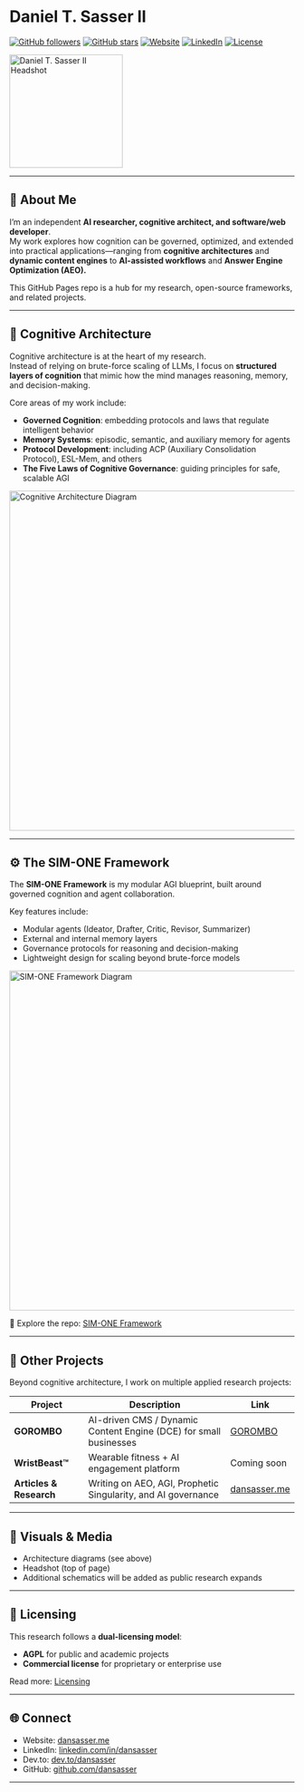 # Daniel T. Sasser II

[![GitHub followers](https://img.shields.io/github/followers/dansasser?style=social)](https://github.com/dansasser)
[![GitHub stars](https://img.shields.io/github/stars/dansasser?style=social)](https://github.com/dansasser?tab=repositories)
[![Website](https://img.shields.io/badge/Website-dansasser.me-brightgreen)](https://dansasser.me)
[![LinkedIn](https://img.shields.io/badge/LinkedIn-Connect-blue)](https://www.linkedin.com/in/dansasser)
[![License](https://img.shields.io/badge/License-AGPL%20%7C%20Commercial-orange)](https://dansasser.me/license)

<img src="https://dansasser.me/assets/headshot.png" alt="Daniel T. Sasser II Headshot" width="200" />

---

## 👋 About Me
I’m an independent **AI researcher, cognitive architect, and software/web developer**.  
My work explores how cognition can be governed, optimized, and extended into practical applications—ranging from **cognitive architectures** and **dynamic content engines** to **AI-assisted workflows** and **Answer Engine Optimization (AEO).**

This GitHub Pages repo is a hub for my research, open-source frameworks, and related projects.  

---

## 🧠 Cognitive Architecture
Cognitive architecture is at the heart of my research.  
Instead of relying on brute-force scaling of LLMs, I focus on **structured layers of cognition** that mimic how the mind manages reasoning, memory, and decision-making.  

Core areas of my work include:  
- **Governed Cognition**: embedding protocols and laws that regulate intelligent behavior  
- **Memory Systems**: episodic, semantic, and auxiliary memory for agents  
- **Protocol Development**: including ACP (Auxiliary Consolidation Protocol), ESL-Mem, and others  
- **The Five Laws of Cognitive Governance**: guiding principles for safe, scalable AGI  

<img src="https://dansasser.me/assets/cognitive-architecture-diagram.png" alt="Cognitive Architecture Diagram" width="600" />

---

## ⚙️ The SIM-ONE Framework
The **SIM-ONE Framework** is my modular AGI blueprint, built around governed cognition and agent collaboration.  

Key features include:  
- Modular agents (Ideator, Drafter, Critic, Revisor, Summarizer)  
- External and internal memory layers  
- Governance protocols for reasoning and decision-making  
- Lightweight design for scaling beyond brute-force models  

<img src="https://dansasser.me/assets/sim-one-architecture.png" alt="SIM-ONE Framework Diagram" width="600" />

🔗 Explore the repo: [SIM-ONE Framework](https://github.com/dansasser/sim-one)  

---

## 📂 Other Projects
Beyond cognitive architecture, I work on multiple applied research projects:

| Project | Description | Link |
|---------|-------------|------|
| **GOROMBO** | AI-driven CMS / Dynamic Content Engine (DCE) for small businesses | [GOROMBO](https://gorombo.com) |
| **WristBeast™** | Wearable fitness + AI engagement platform | Coming soon |
| **Articles & Research** | Writing on AEO, AGI, Prophetic Singularity, and AI governance | [dansasser.me](https://dansasser.me) |

---

## 📢 Visuals & Media
- Architecture diagrams (see above)  
- Headshot (top of page)  
- Additional schematics will be added as public research expands  

---

## 🔐 Licensing
This research follows a **dual-licensing model**:  
- **AGPL** for public and academic projects  
- **Commercial license** for proprietary or enterprise use  

Read more: [Licensing](https://dansasser.me/license)  

---

## 🌐 Connect
- Website: [dansasser.me](https://dansasser.me)  
- LinkedIn: [linkedin.com/in/dansasser](https://www.linkedin.com/in/dansasser)  
- Dev.to: [dev.to/dansasser](https://dev.to/dansasser)  
- GitHub: [github.com/dansasser](https://github.com/dansasser)  

---